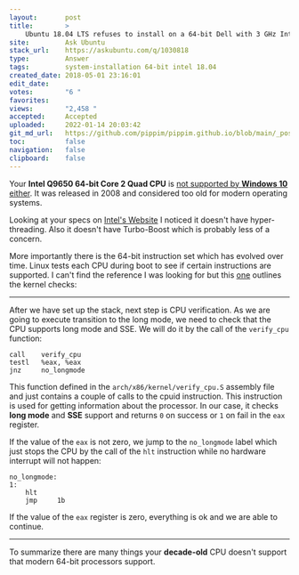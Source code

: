 ```yaml
---
layout:       post
title:        >
    Ubuntu 18.04 LTS refuses to install on a 64-bit Dell with 3 GHz Intel 64-bit Core 2 Quad CPU it says is "i386"
site:         Ask Ubuntu
stack_url:    https://askubuntu.com/q/1030818
type:         Answer
tags:         system-installation 64-bit intel 18.04
created_date: 2018-05-01 23:16:01
edit_date:    
votes:        "6 "
favorites:    
views:        "2,458 "
accepted:     Accepted
uploaded:     2022-01-14 20:03:42
git_md_url:   https://github.com/pippim/pippim.github.io/blob/main/_posts/2018/2018-05-01-Ubuntu-18.04-LTS-refuses-to-install-on-a-64-bit-Dell-with-3-GHz-Intel-64-bit-Core-2-Quad-CPU-it-says-is-^i386^.md
toc:          false
navigation:   false
clipboard:    false
---
```


Your **Intel Q9650 64-bit Core 2 Quad CPU** is [not supported by **Windows 10** either](https://communities.intel.com/thread/102696). It was released in 2008 and considered too old for modern operating systems.

Looking at your specs on [Intel's Website](https://ark.intel.com/products/35428/Intel-Core2-Quad-Processor-Q9650-12M-Cache-3_00-GHz-1333-MHz-FSB) I noticed it doesn't have hyper-threading. Also it doesn't have Turbo-Boost which is probably less of a concern.

More importantly there is the 64-bit instruction set which has evolved over time. Linux tests each CPU during boot to see if certain instructions are supported. I can't find the reference I was looking for but this [one](https://0xax.gitbooks.io/linux-insides/content/Booting/linux-bootstrap-4.html) outlines the kernel checks:


----------


After we have set up the stack, next step is CPU verification. As we are going to execute transition to the long mode, we need to check that the CPU supports long mode and SSE. We will do it by the call of the `verify_cpu` function:

``` 
call    verify_cpu
testl   %eax, %eax
jnz     no_longmode

```

This function defined in the `arch/x86/kernel/verify_cpu.S` assembly file and just contains a couple of calls to the cpuid instruction. This instruction is used for getting information about the processor. In our case, it checks **long mode** and **SSE** support and returns `0` on success or `1` on fail in the `eax` register.

If the value of the `eax` is not zero, we jump to the `no_longmode` label which just stops the CPU by the call of the `hlt` instruction while no hardware interrupt will not happen:

``` 
no_longmode:
1:
    hlt
    jmp     1b

```

If the value of the `eax` register is zero, everything is ok and we are able to continue.


----------

To summarize there are many things your **decade-old** CPU doesn't support that modern 64-bit processors support.

